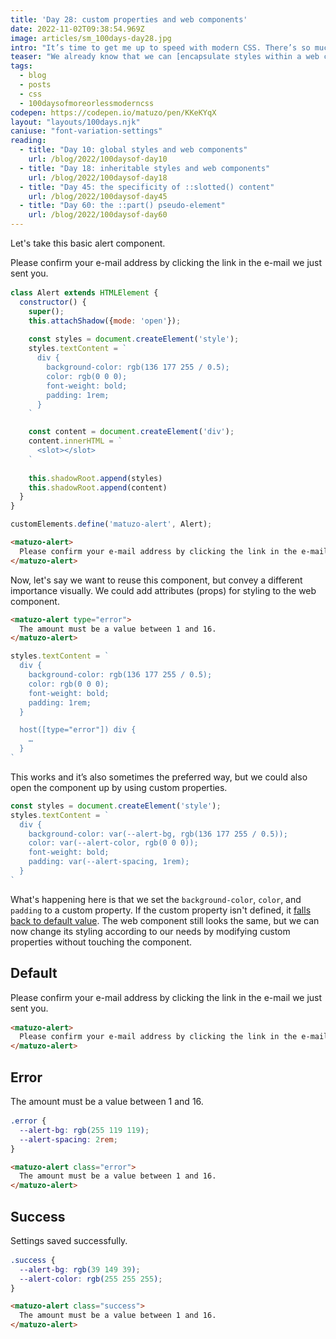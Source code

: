 ```yaml
---
title: 'Day 28: custom properties and web components'
date: 2022-11-02T09:38:54.969Z
image: articles/sm_100days-day28.jpg
intro: "It’s time to get me up to speed with modern CSS. There’s so much new in CSS that I know too little about. To change that I’ve started [#100DaysOfMoreOrLessModernCSS](/blog/2022/100-days-of-more-or-less-modern-css/). Why more or less modern CSS? Because some topics will be about cutting-edge features, while other stuff has been around for quite a while already, but I just have little to no experience with it."
teaser: "We already know that we can [encapsulate styles within a web component](/blog/2022/100daysof-day10/) and we know that [web components inherit styles](/blog/2022/100daysof-day18/). Another interesting feature of web components in terms of CSS is that custom properties used in a web component can be modified from the outside."
tags:
  - blog
  - posts
  - css
  - 100daysofmoreorlessmoderncss
codepen: https://codepen.io/matuzo/pen/KKeKYqX
layout: "layouts/100days.njk"
caniuse: "font-variation-settings"
reading:
  - title: "Day 10: global styles and web components"
    url: /blog/2022/100daysof-day10
  - title: "Day 18: inheritable styles and web components"
    url: /blog/2022/100daysof-day18
  - title: "Day 45: the specificity of ::slotted() content"
    url: /blog/2022/100daysof-day45
  - title: "Day 60: the ::part() pseudo-element"
    url: /blog/2022/100daysof-day60
---
```

Let's take this basic alert component.

<script>
  class Alert extends HTMLElement {
  constructor() {
    super();
    this.attachShadow({mode: 'open'});
    const styles = document.createElement('style');
    styles.textContent = `
      div {
        background-color: var(--alert-bg, rgb(136 177 255 / 0.5));
        color: var(--alert-color, rgb(0 0 0));
        font-weight: bold;
        padding: var(--alert-spacing, 1rem);
      }
    `
    const content = document.createElement('div');
    content.innerHTML = `
      <slot></slot>
    `
    this.shadowRoot.append(styles)
    this.shadowRoot.append(content)
  }
}

customElements.define('matuzo-alert', Alert);
</script>

<div class="sample">
<matuzo-alert>
  Please confirm your e-mail address by clicking the link in the e-mail we just sent you.
</matuzo-alert>
</div>

```js
class Alert extends HTMLElement {
  constructor() {
    super();
    this.attachShadow({mode: 'open'});
    
    const styles = document.createElement('style');
    styles.textContent = `
      div {
        background-color: rgb(136 177 255 / 0.5);
        color: rgb(0 0 0);
        font-weight: bold;
        padding: 1rem;
      }
    `

    const content = document.createElement('div');
    content.innerHTML = `
      <slot></slot>
    `
    
    this.shadowRoot.append(styles)
    this.shadowRoot.append(content)
  }
}

customElements.define('matuzo-alert', Alert);
```

```html
<matuzo-alert>
  Please confirm your e-mail address by clicking the link in the e-mail we just sent you.
</matuzo-alert>
```

Now, let's say we want to reuse this component, but convey a different importance visually. We could add attributes (props) for styling to the web component.

```html
<matuzo-alert type="error">
  The amount must be a value between 1 and 16.
</matuzo-alert>
```

```js
styles.textContent = `
  div {
    background-color: rgb(136 177 255 / 0.5);
    color: rgb(0 0 0);
    font-weight: bold;
    padding: 1rem;
  }

  host([type="error"]) div {
    …
  }
`
```

This works and it’s also sometimes the preferred way, but we could also open the component up by using custom properties.

```js
const styles = document.createElement('style');
styles.textContent = `
  div {
    background-color: var(--alert-bg, rgb(136 177 255 / 0.5));
    color: var(--alert-color, rgb(0 0 0));
    font-weight: bold;
    padding: var(--alert-spacing, 1rem);
  }
`
```
What's happening here is that we set the `background-color`, `color`, and `padding` to a custom property. If the custom property isn't defined, it [falls back to default value](/blog/2022/100daysof-day1). The web component still looks the same, but we can now change its styling according to our needs by modifying custom properties without touching the component.

<style>
  matuzo-alert {
    display: block;
    margin-bottom: 1rem;
  }

  .error {
    --alert-bg: rgb(255 119 119);
    --alert-spacing: 2rem;
  }

  .success {
    --alert-bg: rgb(39 149 39);
    --alert-color: rgb(255 255 255);
  }
</style>

## Default

<div class="sample">

<matuzo-alert>
  Please confirm your e-mail address by clicking the link in the e-mail we just sent you.
</matuzo-alert>

</div>

```html
<matuzo-alert>
  Please confirm your e-mail address by clicking the link in the e-mail we just sent you.
</matuzo-alert>
```

## Error
<div class="sample">
<matuzo-alert class="error">
  The amount must be a value between 1 and 16.
</matuzo-alert>
</div>

```css
.error {
  --alert-bg: rgb(255 119 119);
  --alert-spacing: 2rem;
}
```

```html
<matuzo-alert class="error">
  The amount must be a value between 1 and 16.
</matuzo-alert>
```



## Success

<div class="sample">
<matuzo-alert class="success">
  Settings saved successfully.
</matuzo-alert>
</div>

```css
.success {
  --alert-bg: rgb(39 149 39);
  --alert-color: rgb(255 255 255);
}
```

```html
<matuzo-alert class="success">
  The amount must be a value between 1 and 16.
</matuzo-alert>
```